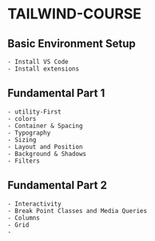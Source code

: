 # TAILWIND-COURSE

## Basic Environment Setup
    - Install VS Code
    - Install extensions

## Fundamental Part 1
    - utility-First
    - colors
    - Container & Spacing
    - Typography
    - Sizing
    - Layout and Position
    - Background & Shadows
    - Filters 

## Fundamental Part 2
    - Interactivity
    - Break Point Classes and Media Queries
    - Columns
    - Grid
    - 